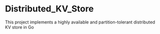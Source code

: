 # Distributed_KV_Store
This project implements a highly available and partition-tolerant distributed KV store in Go
